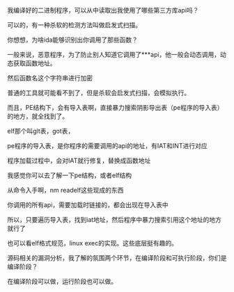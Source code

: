 我编译好的二进制程序，可以从中读取出我使用了哪些第三方库api吗？

可以的，有一种杀软的检测方法叫做启发式扫描。

你想想，为啥ida能够识别出你调用了那些函数？

一般来说，恶意程序，为了防止别人知道它调用了***api，他一般会动态调用，动态获取函数地址。

然后函数名这个字符串进行加密

普通的工具就可能看不到了，但是杀软会启发式扫描，会模拟执行。

而且，PE结构下，会有导入表啊，直接暴力搜索阴影导出表（pe程序的导入表）的地方，就全找到了。

elf那个叫glt表，got表，

pe程序的导入表，是你程序的需要调用的api的地址，有IAT和INT进行对应

程序加载过程中，会对IAT就行修复，替换成函数地址

我感觉你可以去了解一下pe结构，或者elf结构

从命令入手啊，nm readelf这些现成的东西

你调用的所有api，需要加载时链接的，都会出现在导入表中

所以，只要遍历导入表，找到iat地址，然后程序中暴力搜索引用这个地址的地方就行了

也可以看elf格式规范，linux exec的实现。这些底层挺有趣的。



源码相关的漏洞分析，我了解的氛围两个环节，在编译阶段和可执行阶段，你们是编译阶段？

在编译阶段可以做，运行阶段也可以做。